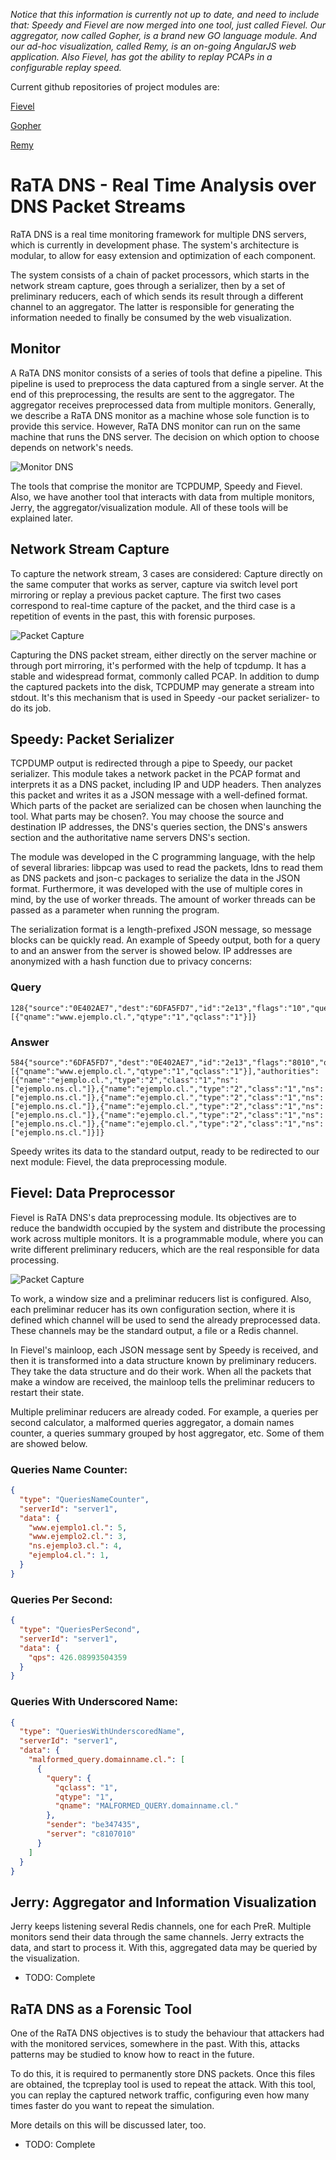 
*Notice that this information is currently not up to date, and need to include that: Speedy and Fievel are now merged into one tool, just called Fievel. Our aggregator, now called Gopher, is a brand new GO language module. And our ad-hoc visualization, called Remy, is an on-going AngularJS web application. Also Fievel, has got the ability to replay PCAPs in a configurable replay speed.*

Current github repositories of project modules are:

[Fievel](https://github.com/niclabs/ratadns-fievel)

[Gopher](https://github.com/niclabs/ratadns-gopher)

[Remy](https://github.com/niclabs/ratadns-remy)

# RaTA DNS - Real Time Analysis over DNS Packet Streams

RaTA DNS is a real time monitoring framework for multiple DNS servers, which is currently in development phase. The system's architecture is modular, to allow for easy extension and optimization of each component.

The system consists of a chain of packet processors, which starts in the network stream capture, goes through a serializer, then by a set of preliminary reducers, each of which sends its result through a different channel to an aggregator. The latter is responsible for generating the information needed to finally be consumed by the web visualization.

## Monitor

A RaTA DNS monitor consists of a series of tools that define a pipeline. This pipeline is used to preprocess the data captured from a single server. At the end of this preprocessing, the results are sent to the aggregator. The aggregator receives preprocessed data from multiple monitors. Generally, we describe a RaTA DNS monitor as a machine whose sole function is to provide this service. However, RaTA DNS monitor can run on the same machine that runs the DNS server. The decision on which option to choose depends on network's needs.

![Monitor DNS](http://niclabs.github.io/ratadns/images/2015-11-26-monitor.png)

The tools that comprise the monitor are TCPDUMP, Speedy and Fievel. Also, we have another tool that interacts with data from multiple monitors, Jerry, the aggregator/visualization module. All of these tools will be explained later.

## Network Stream Capture

To capture the network stream, 3 cases are considered: Capture directly on the same computer that works as server, capture via switch level port mirroring or replay a previous packet capture. The first two cases correspond to real-time capture of the packet, and the third case is a repetition of events in the past, this with forensic purposes.


![Packet Capture](http://niclabs.github.io/ratadns/images/2015-11-26-port-mirroring.png "Packet capture using switch level port mirroring.")


Capturing the DNS packet stream, either directly on the server machine or through port mirroring, it's performed with the help of tcpdump. It has a stable and widespread format, commonly called PCAP. In addition to dump the captured packets into the disk, TCPDUMP may generate a stream into stdout. It's this mechanism that is used in Speedy -our packet serializer- to do its job.


## Speedy: Packet Serializer

TCPDUMP output is redirected through a pipe to Speedy, our packet serializer. This module takes a network packet in the PCAP format and interprets it as a DNS packet, including IP and UDP headers. Then analyzes this packet and writes it as a JSON message with a well-defined format. Which parts of the packet are serialized can be chosen when launching the tool. What parts may be chosen?. You may choose the source and destination IP addresses, the DNS's queries section, the DNS's answers section and the authoritative name servers DNS's section.

The module was developed in the C programming language, with the help of several libraries: libpcap was used to read the packets, ldns to read them as DNS packets and json-c packages to serialize the data in the JSON format. Furthermore, it was developed with the use of multiple cores in mind, by the use of worker threads. The amount of worker threads can be passed as a parameter when running the program.

The serialization format is a length-prefixed JSON message, so message blocks can be quickly read. An example of Speedy output, both for a query to and an answer from the server is showed below. IP addresses are anonymized with a hash function due to privacy concerns:

### Query
```
128{"source":"0E402AE7","dest":"6DFA5FD7","id":"2e13","flags":"10","queries":[{"qname":"www.ejemplo.cl.","qtype":"1","qclass":"1"}]}
```

### Answer
```
584{"source":"6DFA5FD7","dest":"0E402AE7","id":"2e13","flags":"8010","queries":[{"qname":"www.ejemplo.cl.","qtype":"1","qclass":"1"}],"authorities":[{"name":"ejemplo.cl.","type":"2","class":"1","ns":["ejemplo.ns.cl."]},{"name":"ejemplo.cl.","type":"2","class":"1","ns":["ejemplo.ns.cl."]},{"name":"ejemplo.cl.","type":"2","class":"1","ns":["ejemplo.ns.cl."]},{"name":"ejemplo.cl.","type":"2","class":"1","ns":["ejemplo.ns.cl."]},{"name":"ejemplo.cl.","type":"2","class":"1","ns":["ejemplo.ns.cl."]},{"name":"ejemplo.cl.","type":"2","class":"1","ns":["ejemplo.ns.cl."]}]}
```

Speedy writes its data to the standard output, ready to be redirected to our next module: Fievel, the data preprocessing module.

## Fievel: Data Preprocessor

Fievel is RaTA DNS's data preprocessing module. Its objectives are to reduce the bandwidth occupied by the system and distribute the processing work across multiple monitors. It is a programmable module, where you can write different preliminary reducers, which are the real responsible for data processing.

![Packet Capture](http://niclabs.github.io/ratadns/images/2015-11-26-multiple-monitors.png "Multiple RaTA DNS monitors may sent their data to the aggregator.")

To work, a window size and a preliminar reducers list is configured. Also, each preliminar reducer has its own configuration section, where it is defined which channel will be used to send the already preprocessed data. These channels may be the standard output, a file or a Redis channel.

In Fievel's mainloop, each JSON message sent by Speedy is received, and then it is transformed into a data structure known by preliminary reducers. They take the data structure and do their work. When all the packets that make a window are received, the mainloop tells the preliminar reducers to restart their state.

Multiple preliminar reducers are already coded. For example, a queries per second calculator, a malformed queries aggregator, a domain names counter, a queries summary grouped by host aggregator, etc. Some of them are showed below.

### Queries Name Counter:
```json
{
  "type": "QueriesNameCounter",
  "serverId": "server1",
  "data": {
    "www.ejemplo1.cl.": 5,
    "www.ejemplo2.cl.": 3,    
    "ns.ejemplo3.cl.": 4,
    "ejemplo4.cl.": 1,
  }
}
```

### Queries Per Second:
```json
{
  "type": "QueriesPerSecond",
  "serverId": "server1",
  "data": {
    "qps": 426.08993504359
  }
}
```


### Queries With Underscored Name:
```json
{
  "type": "QueriesWithUnderscoredName",
  "serverId": "server1",
  "data": {
    "malformed_query.domainname.cl.": [
      {
        "query": {
          "qclass": "1",
          "qtype": "1",
          "qname": "MALFORMED_QUERY.domainname.cl."
        },
        "sender": "be347435",
        "server": "c8107010"
      }
    ]
  }
}
```

## Jerry: Aggregator and Information Visualization

Jerry keeps listening several Redis channels, one for each PreR. Multiple monitors send their data through the same channels. Jerry extracts the data, and start to process it. With this, aggregated data may be queried by the visualization. 

- TODO: Complete

## RaTA DNS as a Forensic Tool

One of the RaTA DNS objectives is to study the behaviour that attackers had with the monitored services, somewhere in the past. With this, attacks patterns may be studied to know how to react in the future. 

To do this, it is required to permanently store DNS packets. Once this files are obtained, the tcpreplay tool is used to repeat the attack. With this tool, you can replay the captured network traffic, configuring even how many times faster do you want to repeat the simulation.

More details on this will be discussed later, too.

- TODO: Complete
